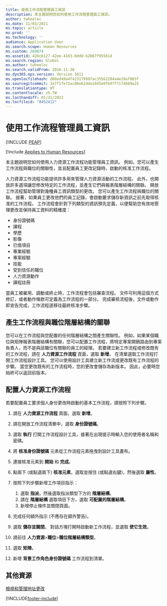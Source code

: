 ```yaml
---
title: 使用工作流程管理員工資訊
description: 本主題說明您如何使用工作流程管理員工資訊。
author: twheeloc
ms.date: 11/03/2021
ms.topic: article
ms.prod: ''
ms.technology: ''
audience: Application User
ms.search.scope: Human Resources
ms.custom: 269074
ms.assetid: 426c6127-42ee-4163-8dd0-b2867f95581d
ms.search.region: Global
ms.author: twheeloc
ms.search.validFrom: 2016-11-30
ms.dyn365.ops.version: Version 1611
ms.openlocfilehash: d80ed49a4f423179997ac35562284a4e28af803f
ms.sourcegitcommit: 3a7f1fe72ac08e62dda1045e0fb97f7174b69a25
ms.translationtype: HT
ms.contentlocale: zh-TW
ms.lasthandoff: 01/31/2022
ms.locfileid: "8452412"
---
```

# <a name="use-workflows-to-manage-employee-information"></a>使用工作流程管理員工資訊


[!INCLUDE [PEAP](../includes/peap-1.md)]

[!include [Applies to Human Resources](../includes/applies-to-hr.md)]

本主題說明您如何使用人力資源工作流程功能管理員工資訊。 例如，您可以產生工作流程與職位的關聯性，並且配置員工更改記錄時，啟動的核准工作流程。

人力資源工作流程功能提供許多用來管理人力資源活動的工作流程。 此外，也開放許多選項讓您修改特定的工作流程，並產生它們與報表階層結構的關聯。 開放工作流程幫助管理對幾種員工資訊類型的更改。 您可以產生工作流程與職位的關聯。 接著，如果員工更改他們的員工記錄，會啟動要求儲存新資訊之前先取得核准的工作流程。 工作流程會針對下列類型的資訊預先定義，以便幫助您有效地管理更改並保持員工資料的精確度：

-   身份證號碼
-   課程
-   學歷
-   影像
-   已借項目
-   專業經驗
-   專案經驗
-   技能
-   受到信任的職位
-   人力資源動作
-   課程註冊

當員工被雇用、調動或終止時，工作流程會包括審查流程。 文件可利用這個方式修訂，或者動作條款可定義為工作流程的一部分。 完成審核流程後，文件或動作即宣告完成，工作流程遂移往最終核准步驟。

## <a name="associate-a-workflow-with-a-position-hierarchy"></a>產生工作流程與職位階層結構的關聯
您可以在工作流程與您配置的任何階層結構之間產生關聯性。 例如，如果某個職位與矩陣報表階層結構有關聯，您可以配置工作流程，將特定專案開銷路由到專案負責人，而不是與該職位有關聯的員工的經理。 若要建立新工作流程或修改既有的工作流程，請在 **人力資源工作流程** 頁面，選取 **新增**。 在清單選取工作流程打開工作流程設計工具。 您可以使用設計工具建立新工作流或更改既有工作流程的步驟。 當您更改既有的工作流程時，您的更改會儲存為新版本。 因此，必要時您始終可以返回前版本。

## <a name="configure-a-human-resources-workflow"></a>配置人力資源工作流程
若要配置員工要求個人身份更改時啟動的基本工作流程，請按照下列步驟。

1.  請在 **人力資源工作流程** 頁面，選取 **新增**。
2.  請在開放工作流程清單中，選取 **身份證號碼**。
3.  選取 **執行** 打開工作流程設計工具，接著在出現提示時輸入您的使用者名稱和密碼。
4.  將 **核准身份證號碼** 元素從工作流程元素拖曳到設計工具畫布。
5.  連接核准元素到 **開始** 和 **完成**。
6.  點兩下 (或點選兩下) **核准元素**，選取並按住 (或點選右鍵)，然後選取 **屬性**。
7.  按照下列步驟新增工作項目指示：

    1.  選取 **指派**，然後選取指派類型下方的 **階層結構**。
    2.  請在 **階層結構** 選取項目下方，選取 **可配置的階層結構**。
    3.  新增停止條件並關閉頁面。

8.  完成任何額外指示 (不應存在額外警告)。
9.  選取 **儲存並關閉**。 對話方塊打開時啟動新工作流程，並選取 **使它生效**。
10. 請前往 **人力資源**&gt;**職位**&gt;**職位階層結構類型**。
11. 選取 **矩陣**。
12. 新增 **背景工作角色身份證號碼** 工作流程到清單。

## <a name="additional-resources"></a>其他資源

[檢視和管理地址更改](hr-personnel-view-address-changes.md) 





[!INCLUDE[footer-include](../includes/footer-banner.md)]
